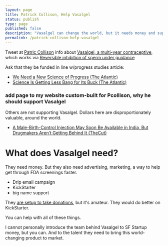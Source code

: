 ```yaml
---
layout: page
title: Patrick Collison, Help Vasalgel
status: publish
type: page
published: false
description: "Vasalgel can change the world, but it needs money and support. Patrick Collison, could you make introductions?"
permalink: /patrick-collison-help-vasalgel
---
```



Tweet at [Patric Collison](https://twitter.com/patrickc) info about [Vasalgel, a multi-year contraceptive](https://www.parsemus.org/projects/vasalgel/), which works via [Reversible inhibition of sperm under guidance](https://en.wikipedia.org/wiki/Reversible_inhibition_of_sperm_under_guidance)
 
Ask that they be funded in line w/progress studies article:

- [We Need a New Science of Progress (The Atlantic)](https://www.theatlantic.com/science/archive/2019/07/we-need-new-science-progress/594946/)
- [Science Is Getting Less Bang for Its Buck (The Atlantic)](https://www.theatlantic.com/science/archive/2018/11/diminishing-returns-science/575665/) 

### add page to my website custom-built for Pcollison, why he should support Vasalgel

Others are not supporting Vasalgel. Dollars here are disproportionately valuable, around the world.

- [A Male-Birth-Control Injection May Soon Be Available in India, But Drugmakers Aren’t Getting Behind It (TheCut)](https://www.thecut.com/2017/04/male-birth-control-injection-risug-may-soon-be-available.html)


# What does Vasalgel need? 

They need money. But they also need advertising, marketing, a way to help get through FDA screenings faster.

- Drip email campaign
- KickStarter
- big name support

They [are setup to take donations](https://www.parsemus.org/donations/), but it's amateur. They would do better on KickStarter. 

You can help with all of these things. 

I cannot personally introduce the team behind Vasalgel to SF Startup money, but you can. And to the talent they need to bring this world-changing product to market. 